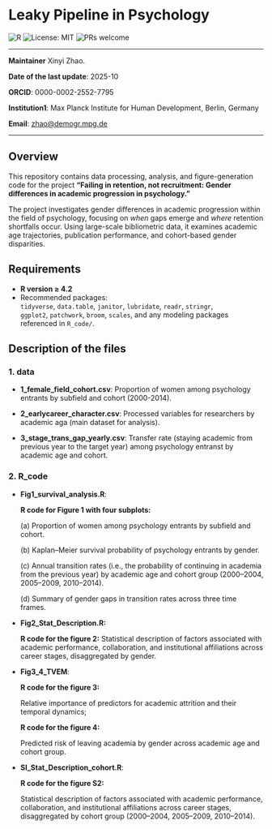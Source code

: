 # Leaky Pipeline in Psychology

![R](https://img.shields.io/badge/R-4.x-blue)
![License: MIT](https://img.shields.io/badge/License-MIT-green)
![PRs welcome](https://img.shields.io/badge/PRs-welcome-brightgreen)

---
**Maintainer** Xinyi Zhao.

**Date of the last update**: 2025-10

**ORCID**: 0000-0002-2552-7795

**Institution1**: Max Planck Institute for Human Development, Berlin, Germany

**Email**: zhao@demogr.mpg.de


---

## Overview

This repository contains data processing, analysis, and figure-generation code for the project **“Failing in retention, not recruitment: Gender differences in academic progression in psychology.”**

The project investigates gender differences in academic progression within the field of psychology, focusing on *when* gaps emerge and *where* retention shortfalls occur. Using large-scale bibliometric data, it examines academic age trajectories, publication performance, and cohort-based gender disparities.


## Requirements

- **R version ≥ 4.2**
- Recommended packages:  
  `tidyverse`, `data.table`, `janitor`, `lubridate`, `readr`, `stringr`,  
  `ggplot2`, `patchwork`, `broom`, `scales`, and any modeling packages referenced in `R_code/`.

## Description of the files

### 1. data
+ **1_female_field_cohort.csv**: 
    Proportion of women among psychology entrants by subfield and cohort (2000-2014).
  
+ **2_earlycareer_character.csv**: 
    Processed variables for researchers by academic aga (main dataset for analysis).
  
+ **3_stage_trans_gap_yearly.csv**:
    Transfer rate (staying academic from previous year to the target year) among psychology entranst by academic age and cohort. 

### 2. R_code
+ **Fig1_survival_analysis.R**:

  **R code for Figure 1 with four subplots:**
  
    (a) Proportion of women among psychology entrants by subfield and cohort.
  
    (b) Kaplan–Meier survival probability of psychology entrants by gender.
  
    (c) Annual transition rates (i.e., the probability of continuing in academia from the previous year) by academic age and cohort group (2000–2004, 2005–2009, 2010–2014).
  
    (d) Summary of gender gaps in transition rates across three time frames.  

+ **Fig2_Stat_Description.R:**
  
  **R code for the figure 2:**
    Statistical description of factors associated with academic performance, collaboration, and institutional affiliations across career stages, disaggregated by gender.
  
+ **Fig3_4_TVEM**:
  
  **R code for the figure 3:**

  Relative importance of predictors for academic attrition and their temporal dynamics;
  
  **R code for the figure 4:**

  Predicted risk of leaving academia by gender across academic age and cohort group.
  
+ **SI_Stat_Description_cohort.R**: 

  **R code for the figure S2:**
    
    Statistical description of factors associated with academic performance, collaboration, and institutional affiliations across career stages, disaggregated by cohort group (2000–2004, 2005–2009, 2010–2014).

  

